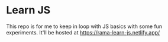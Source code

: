 # Learn JS
This repo is for me to keep in loop with JS basics with some fun experiments. It'll be hosted at https://rama-learn-js.netlify.app/